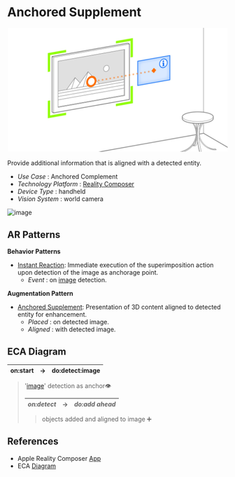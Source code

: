 # Anchored Supplement

![anchored supplement](https://github.com/ARpatterns/declare/raw/main/AnchoredSupplement/docs/images/AnchoredSupplement.jpg)

Provide additional information that is aligned with a detected entity.

* *Use Case* : Anchored Complement
* *Technology Platform* : [Reality Composer](../README.md)
* *Device Type* : handheld
* *Vision System* : world camera

![image](image/anchoredsupplement.gif)

## AR Patterns

**Behavior Patterns**

* [Instant Reaction](https://github.com/ARpatterns/catalog/blob/main/behavioral-patterns/instant-reaction.md): Immediate execution of the superimposition action upon detection of the image as anchorage point.
  * *Event* : on [image](image/emergency_image.png) detection.

**Augmentation Pattern**

* [Anchored Supplement](https://github.com/ARpatterns/catalog/blob/main/augmentation-patterns/anchored-supplement.md): Presentation of 3D content aligned to detected entity for enhancement.
  * *Placed* : on detected image.
  * *Aligned* : with detected image.


## ECA Diagram

| on:start | → | do:detect:image |
| -------- | -- | --------------- |

> '[image](image/emergency_image.png)' detection as anchor👁
>
> | *on:detect* | → | *do:add ahead* |
> | ------------- | -- | ---------------- |
>
>> objects added and aligned to image ➕
>>

## References

- Apple Reality Composer [App](https://apps.apple.com/us/app/reality-composer/id1462358802)
- ECA [Diagram](https://github.com/ARpatterns/diagram)
